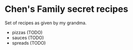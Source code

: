 # Chen's Family secret recipes

Set of recipes as given by my grandma.

* pizzas (TODO)
* sauces (TODO)
* spreads (TODO)